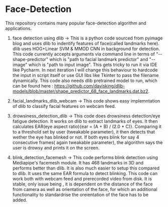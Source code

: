 # Face-Detection
This repository contains many popular face-detection algorithm and applications.

1) face detection using dlib -> This is a python code sourced from pyimage blog and uses dlib to indentify features of face(called landmarks here). dlib   uses HOG+Linear SVM & MMOD CNN in background for detection. This code currently accepts arguments via command line in terms of "--shape-predictor" which is "path to facial landmark predictor" and "--image" which is "path to input image". This gets tricky to run it via IDE like Pycharm. In next iteration I will change this behaviour to hardcode the input in script itself or use GUI libs like Tkinter to pass the filename dynamically. This code also needs dlib pretrained model to run, which can be found here : https://github.com/davisking/dlib-models/blob/master/shape_predictor_68_face_landmarks.dat.bz2.

2) facial_landmarks_dlib_webcam -> This code shows easy implemntation of dlib to classify facial features on webcam feed.

3) drowsiness_detection_dlib -> This code does drowsiness detection/eye fatigue detection. It works on dlib to extract landmarks of eyes. It then calculates EAR(eye aspect ratio){ear = (A + B) / (2.0 * C)}. Comparing it to a threshold set by user (tweakable parameter), it then detects that wether the eye has blinked or not. If both eyes blink for say 4 consecutive frames( again tweakable parameter), the algorithm says the user is drowsy and prints it on the screen.

4) blink_detection_facemesh -> This code performs blink detection using Mediapipe's facemesh module. It has 468 landmarks in 3D and performs better than dlib. It is also much easier to setup this compared to dlib. It uses the same EAR formula to detect blinking. This code can work both with webcam feed and prerecorded video from disk. It is stable, only issue being , it is dependent on the distance of the face from camera as well as orientation of the face, for which an additional functionality to standardrise the oreientation of the face has to be added.
